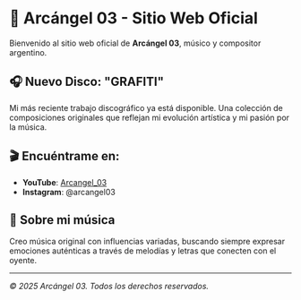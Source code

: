 # 🎵 Arcángel 03 - Sitio Web Oficial

Bienvenido al sitio web oficial de **Arcángel 03**, músico y compositor argentino.

## 🎧 Nuevo Disco: "GRAFITI"
Mi más reciente trabajo discográfico ya está disponible. Una colección de composiciones originales que reflejan mi evolución artística y mi pasión por la música.

## 🎬 Encuéntrame en:
- **YouTube**: [Arcangel_03](https://youtube.com/@Arcangel_03)
- **Instagram**: @arcangel03

## 🎼 Sobre mi música
Creo música original con influencias variadas, buscando siempre expresar emociones auténticas a través de melodías y letras que conecten con el oyente.

---
*© 2025 Arcángel 03. Todos los derechos reservados.*

